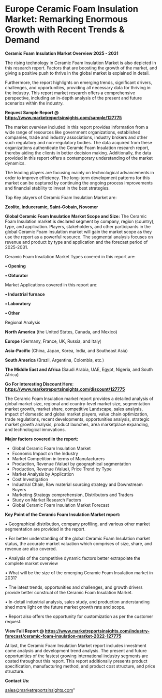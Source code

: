  # Europe Ceramic Foam Insulation Market: Remarking Enormous Growth with Recent Trends & Demand

<Strong> Ceramic Foam Insulation Market Overview 2025 - 2031</strong>

The rising technology in Ceramic Foam Insulation Market is also depicted in this research report. Factors that are boosting the growth of the market, and giving a positive push to thrive in the global market is explained in detail.

Furthermore, the report highlights on emerging trends, significant drivers, challenges, and opportunities, providing all necessary data for thriving in the industry. This report market research offers a comprehensive perspective, including an in-depth analysis of the present and future scenarios within the industry.

<strong>Request Sample Report @ <a href=https://www.marketreportsinsights.com/sample/127775>https://www.marketreportsinsights.com/sample/127775</a></strong>

The market overview included in this report provides information from a wide range of resources like government organizations, established companies, trade and industry associations, industry brokers and other such regulatory and non-regulatory bodies. The data acquired from these organizations authenticate the Ceramic Foam Insulation research report, thereby aiding the clients in better decision making. Additionally, the data provided in this report offers a contemporary understanding of the market dynamics.

The leading players are focusing mainly on technological advancements in order to improve efficiency. The long-term development patterns for this market can be captured by continuing the ongoing process improvements and financial stability to invest in the best strategies.

Top Key players of Ceramic Foam Insulation Market are:

<strong>Zeolite, Induceramic, Saint-Gobain, Novomer</strong>

<strong><b>Global Ceramic Foam Insulation Market Scope and Size:</b></strong>
The Ceramic Foam Insulation market is declared segment by company, region (country), type, and application. Players, stakeholders, and other participants in the global Ceramic Foam Insulation market will gain the market scope as they use the report as a powerful resource. The segmental analysis focuses on revenue and product by type and application and the forecast period of 2025-2031.

Ceramic Foam Insulation Market Types covered in this report are:

<strong>• Opening

• Obturator</strong>

Market Applications covered in this report are:

<strong>• Industrial furnace

• Laboratory

• Other</strong> 

Regional Analysis

<strong>North America</strong> (the United States, Canada, and Mexico)

<strong>Europe</strong> (Germany, France, UK, Russia, and Italy)

<strong>Asia-Pacific</strong> (China, Japan, Korea, India, and Southeast Asia)

<strong>South America</strong> (Brazil, Argentina, Colombia, etc.)

<strong>The Middle East and Africa</strong> (Saudi Arabia, UAE, Egypt, Nigeria, and South Africa)

<strong>Go For Interesting Discount Here: <a href=https://www.marketreportsinsights.com/discount/127775>https://www.marketreportsinsights.com/discount/127775</a></strong>

The Ceramic Foam Insulation market report provides a detailed analysis of global market size, regional and country-level market size, segmentation market growth, market share, competitive Landscape, sales analysis, impact of domestic and global market players, value chain optimization, trade regulations, recent developments, opportunities analysis, strategic market growth analysis, product launches, area marketplace expanding, and technological innovations.

<strong><b>Major factors covered in the report:</b></strong>
<ul>
  <li>Global Ceramic Foam Insulation Market </li>
  <li>Economic Impact on the Industry</li>
  <li>Market Competition in terms of Manufacturers</li>
  <li>Production, Revenue (Value) by geographical segmentation</li>
  <li>Production, Revenue (Value), Price Trend by Type</li>
  <li>Market Analysis by Application</li>
  <li>Cost Investigation</li>
  <li>Industrial Chain, Raw material sourcing strategy and Downstream Buyers</li>
  <li>Marketing Strategy comprehension, Distributors and Traders</li>
  <li>Study on Market Research Factors</li>
  <li>Global Ceramic Foam Insulation Market Forecast</li>
</ul>

<strong><b>Key Point of the Ceramic Foam Insulation Market report:</b></strong>

• Geographical distribution, company profiling, and various other market segmentation are provided in the report.

• For better understanding of the global Ceramic Foam Insulation market status, the accurate market valuation which comprises of size, share, and revenue are also covered.

• Analysis of the competitive dynamic factors better extrapolate the complete market overview

• What will be the size of the emerging Ceramic Foam Insulation market in 2031?

• The latest trends, opportunities and challenges, and growth drivers provide better construal of the Ceramic Foam Insulation Market.

• In-detail industrial analysis, sales study, and production understanding shed more light on the future market growth rate and scope.

• Report also offers the opportunity for customization as per the customer request.

<strong><b>View Full Report @ <a href=https://www.marketreportsinsights.com/industry-forecast/ceramic-foam-insulation-market-2022-127775>https://www.marketreportsinsights.com/industry-forecast/ceramic-foam-insulation-market-2022-127775</a></b></strong>


At last, the Ceramic Foam Insulation Market report includes investment come analysis and development trend analysis. The present and future opportunities of the fastest growing international industry segments are coated throughout this report. This report additionally presents product specification, manufacturing method, and product cost structure, and price structure.

<strong>Contact Us:</strong>

sales@marketreportsinsights.com"
